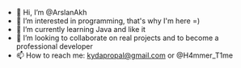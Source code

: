 - 👋 Hi, I’m @ArslanAkh
- 👀 I’m interested in programming, that's why I'm here =)
- 🌱 I’m currently learning Java and like it
- 💞️ I’m looking to collaborate on real projects and to become a professional developer
- 📫 How to reach me: kydapropal@gmail.com or @H4mmer_T1me


<!---
ArslanAkh/ArslanAkh is a ✨ special ✨ repository because its `README.md` (this file) appears on your GitHub profile.
You can click the Preview link to take a look at your changes.
--->
